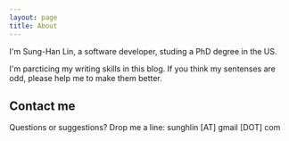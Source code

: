 ```yaml
---
layout: page
title: About
---
```


I'm Sung-Han Lin, a software developer, studing a PhD degree in the US.

I'm parcticing my writing skills in this blog. If you think my sentenses are odd, please help me to make them better.

## Contact me

Questions or suggestions? Drop me a line: sunghlin [AT] gmail [DOT] com